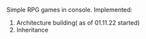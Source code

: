 Simple RPG games in console.
Implemented:
1. Architecture building( as of 01.11.22 started)
2. Inheritance
